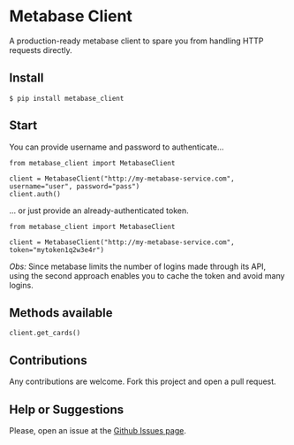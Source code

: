 # Metabase Client
A production-ready metabase client to spare you from handling HTTP requests directly.

## Install

```
$ pip install metabase_client
```

## Start

You can provide username and password to authenticate...

```
from metabase_client import MetabaseClient

client = MetabaseClient("http://my-metabase-service.com", username="user", password="pass")
client.auth()
```

... or just provide an already-authenticated token.

```
from metabase_client import MetabaseClient

client = MetabaseClient("http://my-metabase-service.com", token="mytoken1q2w3e4r")
```

*Obs:* Since metabase limits the number of logins made through its API, using the second approach enables you to cache the token and avoid many logins.

## Methods available

```
client.get_cards()
```

## Contributions
Any contributions are welcome. Fork this project and open a pull request.

## Help or Suggestions 
Please, open an issue at the [Github Issues page](https://github.com/victormartinez/metabase_client/issues).
